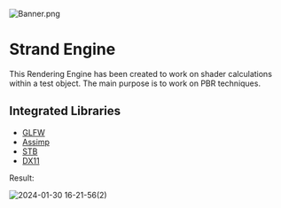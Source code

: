 ![Banner.png](Resources%2FBanner.png)
# Strand Engine

This Rendering Engine has been created to work on shader calculations within a test object. The main purpose is to work on PBR techniques.

## Integrated Libraries
- [GLFW](https://www.glfw.org/)
- [Assimp](https://github.com/assimp/assimp)
- [STB](https://github.com/nothings/stb)
- [DX11](https://en.wikipedia.org/wiki/DirectX)

Result:

![2024-01-30 16-21-56(2)](https://github.com/mtuncbilek95/Strand-Engine/assets/50660242/107a982a-2ec2-4bf1-af34-6542eaa40767)
